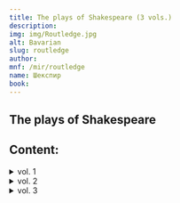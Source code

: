 ```yaml
---
title: The plays of Shakespeare (3 vols.)
description:
img: img/Routledge.jpg
alt: Bavarian
slug: routledge
author:
mnf: /mir/routledge
name: Шекспир
book:
---
```


## The plays of Shakespeare

## Content:

<details>
<summary>vol. 1</summary>

1 THE TWO GENTLEMEN OF VERONA\
47 LOVE'S LABOUR'S LOST\
109 THE COMEDY OF ERRORS\
153 ROMEO AND JULIET\
223 THE TAMING OF THE SHREW\
281 KING JOHN\
337 A MIDSUMMER NIGHT'S DREAM\
389 THE MERCHANT OF VENICE\
413 KING RICHARD THE SECOND\
505 THE FIRST PART OF KING HENRY THE FOURTH\
507 THE SECOND PART OF KING HENRY THE FOURTHI\
635 THE MERRY WIVES OF WINDSOR\
691 MUCH ADO ABOUT NOTHING
</details>

<details>
<summary>vol. 2</summary>

8 ALL'S WELL THAT ENDS WELL\
59 KING HENRY THE FIFTH\
123 AS YOU LIKE IT\
177 PERICLES , PRINCE OF TYRE\
231 TWELFTH NIGHT ; OR , WHAT YOU WILL\
283 THE FIRST PART OF KING HENRY THE SIXTH\
337 THE SECOND PART OF KING HENRY THE SIXTH\
397 THE THIRD PART OF KING HENRY THE SIXTH\
457 TIMON OF ATHENS\
509 KING RICHARD THE THIRD\
587 MEASURE FOR MEASURE\
641 KING HENRY THE EIGHTH\
705 CYMBELINE
</details>

<details>
<summary>vol. 3</summary>

17 THE TEMPEST\
53 KING LEAR\
123 CORIOLANUS\
193 WINTER'S TALE\
259 TROILUS AND CRESSIDA\
325 HAMLET\
409 JULIUS CÆSAR\
466 MACBETH\
526 ANTONY AND CLEOPATRA\
593 TITUS ANDRONICUS\
643 OTHELLO\
719 POEMS\
797 GLOSSARIAL INDEX
</details>
